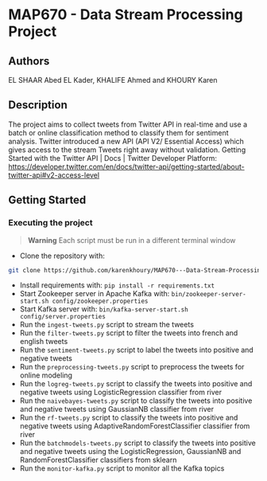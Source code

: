 # MAP670 - Data Stream Processing Project 

## Authors

EL SHAAR Abed EL Kader, KHALIFE Ahmed and KHOURY Karen

## Description

The project aims to collect tweets from Twitter API  in real-time and use a batch or online classification method to classify them for sentiment analysis.
Twitter introduced a new API (API V2/ Essential Access) which gives access to the stream Tweets right away without validation. Getting Started with the Twitter API | Docs | Twitter Developer Platform: https://developer.twitter.com/en/docs/twitter-api/getting-started/about-twitter-api#v2-access-level

## Getting Started


### Executing the project
> **Warning**
> Each script must be run in a different terminal window

- Clone the repository with:
 ```sh
 git clone https://github.com/karenkhoury/MAP670---Data-Stream-Processing-Project
 ```
- Install requirements with: `pip install -r requirements.txt`
- Start Zookeeper server in Apache Kafka with: `bin/zookeeper-server-start.sh config/zookeeper.properties`
- Start Kafka server with: `bin/kafka-server-start.sh config/server.properties`
- Run the `ingest-tweets.py` script to stream the tweets
- Run the `filter-tweets.py` script to filter the tweets into french and english tweets
- Run the `sentiment-tweets.py` script to label the tweets into positive and negative tweets
- Run the `preprocessing-tweets.py` script to preprocess the tweets for online modeling
- Run the `logreg-tweets.py` script to classify the tweets into positive and negative tweets using LogisticRegression classifier from river 
- Run the `naivebayes-tweets.py` script to classify the tweets into positive and negative tweets using GaussianNB classifier from river  
- Run the `rf-tweets.py` script to classify the tweets into positive and negative tweets using AdaptiveRandomForestClassifier classifier from river
- Run the `batchmodels-tweets.py` script to classify the tweets into positive and negative tweets using the LogisticRegression, GaussianNB and RandomForestClassifier classifiers from sklearn
- Run the `monitor-kafka.py` script to monitor all the Kafka topics
